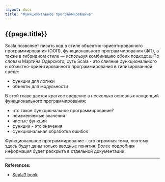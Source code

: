 ```yaml
---
layout: docs
title: "Функциональное программирование"
---
```


## {{page.title}}

Scala позволяет писать код в стиле объектно-ориентированного программирования (ООП), 
функционального программирования (ФП), а также в гибридном стиле — используя комбинацию обоих подходов. 
По словам Мартина Одерского, суть Scala - это слияние функционального и объектно-ориентированного программирования в типизированной среде:
- функции для логики
- объекты для модульности

В этой главе дается краткое введение в несколько основных концепций функционального программирования:
- что такое функциональное программирование?
- неизменяемые значения
- чистые функции
- функции - это значения
- функциональная обработка ошибок

Функциональное программирование - это огромная тема, поэтому здесь будут даны только вводные понятия. 
Более подробная информация будет раскрыта в отдельной документации.


---

**References:**
- [Scala3 book](https://docs.scala-lang.org/scala3/book/fp-intro.html)
